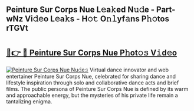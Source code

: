 ## Peinture Sur Corps Nue L𝚎a𝚔ed N𝚞𝚍e - Part-wNz Vi𝚍𝚎o L𝚎a𝚔s - H𝚘𝚝 O𝚗𝚕yf𝚊ns P𝚑𝚘tos rTGVt

# <h2><a href="http://kf3ho00.oniu.top/?m=Peinture+Sur+Corps+Nue">🔗👉 🔴 Peinture Sur Corps Nue P𝚑ot𝚘𝚜 V𝚒d𝚎o</a></h2>

[![Peinture Sur Corps Nue Nu𝚍e𝚜](https://i.imgur.com/0qMVB7G.gif)](http://kf3ho00.oniu.top/?m=Peinture+Sur+Corps+Nue)
Virtual dance innovator and web entertainer Peinture Sur Corps Nue, celebrated for sharing dance and lifestyle inspiration through solo and collaborative dance acts and brief films. The public persona of Peinture Sur Corps Nue is defined by its warm and approachable energy, but the mysteries of his private life remain a tantalizing enigma.  
